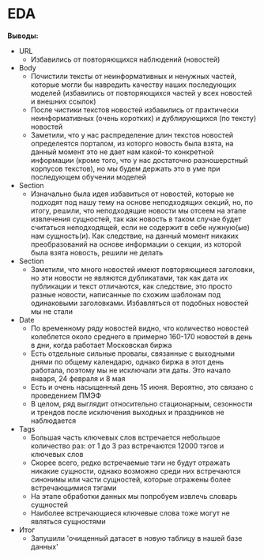 # EDA

**Выводы:**
* URL   
    - Избавились от повторяющихся наблюдений (новостей)  
* Body   
    - Почистили тексты от неинформативных и ненужных частей, которые могли бы навредить качеству наших последующих моделей (избавились от повторяющихся частей у всех новостей и внешних ссылок)   
    - После чистики текстов новостей избавились от практически неинформативных (очень коротких) и дублирующихся (по тексту) новостей    
    - Заметили, что у нас распределение длин текстов новостей определеятся порталом, из которго новость была взята, на данный момент это не дает нам какой-то конкретной информации (кроме того, что у нас достаточно разношерстный корпусов текстов), но мы будем держать это в уме при последующем обучении моделей    
* Section    
    - Изначально была идея избавиться от новостей, которые не подходят под нашу тему на основе неподходящих секций, но, по итогу, решили, что неподходящие новости мы отсеем на этапе извлечения сущностей, так как новость в таком случае будет считаться неподходящей, если не содержит в себе нужную(ые) нам сущность(и). Как следствие, на данный момент никаких преобразований на основе информации о секции, из которой была взята новость, решили не делать   
* Section   
    - Заметили, что много новостей имеют повторяющиеся заголовки, но эти новости не являются дубликатами, так как дата их публикации и текст отличаются, как следствие, это просто разные новости, написанные по схожим шаблонам под одинаковыми заголовками. Избавляться от подобных новостей мы не стали   
* Date  
    - По временному ряду новостей видно, что количество новостей колеблется около среднего в примерно 160-170 новостей в день в дни, когда работает Московская биржа   
    - Есть отдельные сильные провалы, связанные с выходными днями по общему календарю, однако биржа в этот день работала, поэтому мы не исключали эти даты. Это начало января, 24 февраля и 8 мая
    - Есть и очень насыщенный день 15 июня. Вероятно, это связано с проведением ПМЭФ
    - В целом, ряд выглядит относительно стационарным, сезонности и трендов после исключения выходных и праздников не наблюдается
* Tags   
    - Большая часть ключевых слов встречается небольшое количество раз: от 1 до 3 раз встречаются 12000 тэгов и ключевых слов   
    - Скорее всего, редко встречаемые тэги не будут отражать никакие сущности, однако возможно среди них встречаются синонимы или части сущностей, которые отражены более встречающимися тэгами    
    - На этапе обработки данных мы попробуем извлечь словарь сущностей   
    - Наиболее встречающиеся ключевые слова тоже могут не являться сущностями    
* Итог
    - Запушили 'очищенный датасет в новую таблицу в нашей базе данных'   